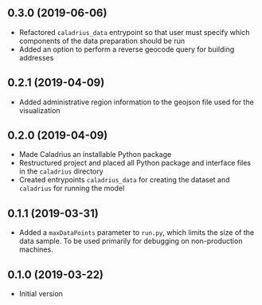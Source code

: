 0.3.0 (2019-06-06)
------------------
- Refactored `caladrius_data` entrypoint so that user must specify which 
  components of the data preparation should be run
- Added an option to perform a reverse geocode query for building addresses 

0.2.1 (2019-04-09)
------------------
- Added administrative region information to the geojson file used for the visualization

0.2.0 (2019-04-09)
------------------
- Made Caladrius an installable Python package
- Restructured project and placed all Python package and interface files
  in the `caladrius` directory
- Created entrypoints `caladrius_data` for creating the dataset 
  and `caladrius` for running the model

0.1.1 (2019-03-31)
------------------
- Added a `maxDataPoints` parameter to `run.py`, which limits the size of the
  data sample. To be used primarily for debugging on non-production machines. 

0.1.0 (2019-03-22)
------------------
- Initial version 